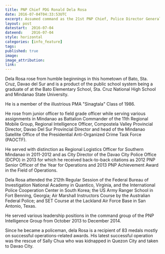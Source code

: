 ```yaml
---
title: PNP Chief PDG Ronald Dela Rosa
date: 2016-07-04T04:33:53UTC
excerpt: Assumed command as the 21st PNP Chief, Police Director General Ronald 'Bato' Dela Rosa, have never thought of becoming PNP Chief and believes it to be destiny.
layout: post
datestart:  2016-07-04
dateend:    2016-07-04
style: horizontal
categories: [info_feature]
tags: 
published: true
image: 
image_attribution: 
link: 
---
```


Dela Rosa rose from humble beginnings in this hometown of Bato, Sta. Cruz, Davao del Sur and is a product of the public school system being a graduate of at the Bato Elementary School, Sta. Cruz National High School and Mindanao State University.

He is a member of the illustrious PMA "Sinagtala" Class of 1986.

He rose from junior officer to field grade officer while serving various assignments in Mindanao as Battalion Commander of the 11th Regional Mobile Group, Regional Intelligence Officer, Compostela Valley Provincial Director, Davao Del Sur Provincial Director and head of the Mindanao Satellite Office of the Presidential Anti-Organized Crime Task Force (PAOCTF).

He served with distinction as Regional Logistics Officer for Southern Mindanao in 2011-2012 and as City Director of the Davao City Police Office (DCPO) in 2013 for which he received back-to-back citations as 2012 PNP Senior Officer of the Year for Operations and 2013 PNP Achievement Award in the Field of Operations.

Dela Rosa attended the 212th Regular Session of the Federal Bureau of Investigation National Academy in Quantico, Virginia, and the International Police Cooperation Center in South Korea; the US Army Ranger School in Fort Benning, Georgia; Air Marshall Instructors Course by the Australian Federal Police; and SET Course at the Lackland Air Force Base in San Antonio, Texas.

He served various leadership positions in the command group of the PNP Intelligence Group from October 2013 to December 2014.

Since he became a policeman, dela Rosa is a recipient of 83 medals mostly on successful operations-related awards.
His latest successful operation was the rescue of Sally Chua who was kidnapped in Quezon City and taken to Davao City.
